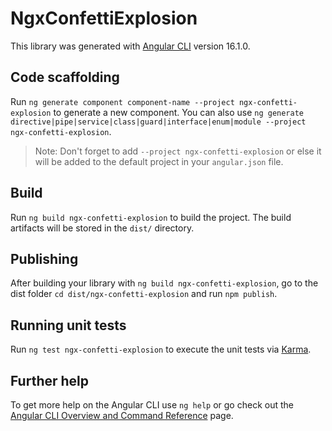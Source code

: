 # NgxConfettiExplosion

This library was generated with [Angular CLI](https://github.com/angular/angular-cli) version 16.1.0.

## Code scaffolding

Run `ng generate component component-name --project ngx-confetti-explosion` to generate a new component. You can also use `ng generate directive|pipe|service|class|guard|interface|enum|module --project ngx-confetti-explosion`.
> Note: Don't forget to add `--project ngx-confetti-explosion` or else it will be added to the default project in your `angular.json` file. 

## Build

Run `ng build ngx-confetti-explosion` to build the project. The build artifacts will be stored in the `dist/` directory.

## Publishing

After building your library with `ng build ngx-confetti-explosion`, go to the dist folder `cd dist/ngx-confetti-explosion` and run `npm publish`.

## Running unit tests

Run `ng test ngx-confetti-explosion` to execute the unit tests via [Karma](https://karma-runner.github.io).

## Further help

To get more help on the Angular CLI use `ng help` or go check out the [Angular CLI Overview and Command Reference](https://angular.io/cli) page.
